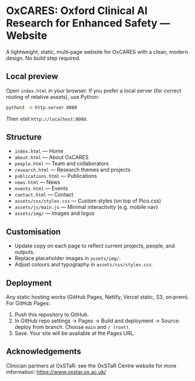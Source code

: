 # OxCARES: Oxford Clinical AI Research for Enhanced Safety — Website

A lightweight, static, multi‑page website for OxCARES with a clean, modern design. No build step required.

## Local preview

Open `index.html` in your browser. If you prefer a local server (for correct routing of relative assets), use Python:

```bash
python3 -m http.server 8080
```

Then visit `http://localhost:8080`.

## Structure

- `index.html` — Home
- `about.html` — About OxCARES
- `people.html` — Team and collaborators
- `research.html` — Research themes and projects
- `publications.html` — Publications
- `news.html` — News
- `events.html` — Events
- `contact.html` — Contact
- `assets/css/styles.css` — Custom styles (on top of Pico.css)
- `assets/js/main.js` — Minimal interactivity (e.g. mobile nav)
- `assets/img/` — Images and logos

## Customisation

- Update copy on each page to reflect current projects, people, and outputs.
- Replace placeholder images in `assets/img/`.
- Adjust colours and typography in `assets/css/styles.css`.

## Deployment

Any static hosting works (GitHub Pages, Netlify, Vercel static, S3, on‑prem). For GitHub Pages:

1. Push this repository to GitHub.
2. In GitHub repo settings → Pages → Build and deployment → Source: deploy from branch. Choose `main` and `/ (root)`.
3. Save. Your site will be available at the Pages URL.

## Acknowledgements

Clinician partners at OxSTaR: see the OxSTaR Centre website for more information: https://www.oxstar.ox.ac.uk/
